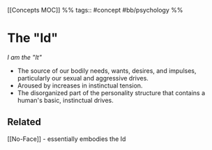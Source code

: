 [[Concepts MOC]] %% tags:: #concept #bb/psychology %%
# The "Id"
*I am the "It"*  

- The source of our bodily needs, wants, desires, and impulses, particularly our sexual and aggressive drives. 
- Aroused by increases in instinctual tension.
- The disorganized part of the personality structure that contains a human's basic, instinctual drives. 

## Related
[[No-Face]] - essentially embodies the Id